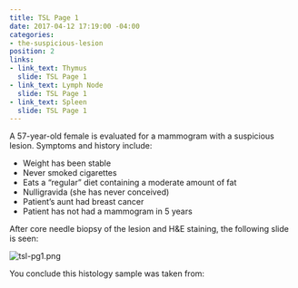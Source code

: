 ```yaml
---
title: TSL Page 1
date: 2017-04-12 17:19:00 -04:00
categories:
- the-suspicious-lesion
position: 2
links:
- link_text: Thymus
  slide: TSL Page 1
- link_text: Lymph Node
  slide: TSL Page 1
- link_text: Spleen
  slide: TSL Page 1
---
```


A 57-year-old female is evaluated for a mammogram with a suspicious lesion. Symptoms and history include:

* Weight has been stable
* Never smoked cigarettes
* Eats a “regular” diet containing a moderate amount of fat
* Nulligravida (she has never conceived)
* Patient’s aunt had breast cancer
* Patient has not had a mammogram in 5 years

After core needle biopsy of the lesion and H&E staining, the following slide is seen:

![tsl-pg1.png](/uploads/tsl-pg1.png)

You conclude this histology sample was taken from: